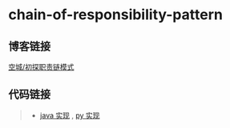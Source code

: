 # chain-of-responsibility-pattern

## 博客链接

[空城/初探职责链模式](http://koon.cool/design-pattern/2018-09-12-chain-of-responsibility/)

## 代码链接

>- [java 实现](./java/CorClient.java) , [py 实现](./python/CorClient.py)
